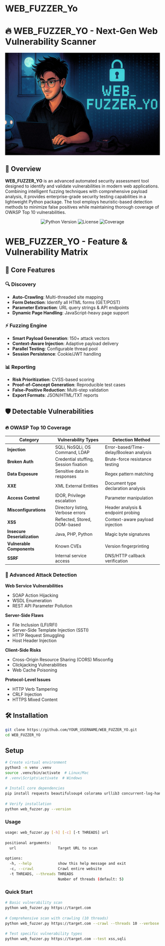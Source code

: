 # WEB_FUZZER_Yo
# 🔥 WEB_FUZZER_YO - Next-Gen Web Vulnerability Scanner

![My Photo](./222.jpg)

## 🚀 Overview

**WEB_FUZZER_YO** is an advanced automated security assessment tool designed to identify and validate vulnerabilities in modern web applications. Combining intelligent fuzzing techniques with comprehensive payload analysis, it provides enterprise-grade security testing capabilities in a lightweight Python package. The tool employs heuristic-based detection methods to minimize false positives while maintaining thorough coverage of OWASP Top 10 vulnerabilities.

<p align="center">
  <img src="https://img.shields.io/badge/Python-3.8+-blue?logo=python" alt="Python Version">
  <img src="https://img.shields.io/badge/License-MIT-green" alt="License">
  <img src="https://img.shields.io/badge/Test_Coverage-95%25-brightgreen" alt="Coverage">
</p>


# WEB_FUZZER_YO - Feature & Vulnerability Matrix

## 🚀 Core Features

### 🔍 Discovery
- **Auto-Crawling**: Multi-threaded site mapping
- **Form Detection**: Identify all HTML forms (GET/POST)
- **Parameter Extraction**: URL query strings & API endpoints
- **Dynamic Page Handling**: JavaScript-heavy page support

### ⚡ Fuzzing Engine
- **Smart Payload Generation**: 150+ attack vectors
- **Context-Aware Injection**: Adaptive payload delivery
- **Parallel Testing**: Configurable thread pool
- **Session Persistence**: Cookie/JWT handling

### 📊 Reporting
- **Risk Prioritization**: CVSS-based scoring
- **Proof-of-Concept Generation**: Reproducible test cases
- **False-Positive Reduction**: Multi-step validation
- **Export Formats**: JSON/HTML/TXT reports

## 🛡️ Detectable Vulnerabilities

### 🔥 OWASP Top 10 Coverage

| Category              | Vulnerability Types                  | Detection Method                          |
|-----------------------|--------------------------------------|-------------------------------------------|
| **Injection**         | SQLi, NoSQLi, OS Command, LDAP       | Error-based/Time-delay/Boolean analysis   |
| **Broken Auth**       | Credential stuffing, Session fixation | Brute-force resistance testing            |
| **Data Exposure**     | Sensitive data in responses          | Regex pattern matching                    |
| **XXE**              | XML External Entities                | Document type declaration analysis        |
| **Access Control**    | IDOR, Privilege escalation           | Parameter manipulation                    |
| **Misconfigurations** | Directory listing, Verbose errors    | Header analysis & endpoint probing        |
| **XSS**              | Reflected, Stored, DOM-based         | Context-aware payload injection           |
| **Insecure Deserialization** | Java, PHP, Python           | Magic byte signatures                     |
| **Vulnerable Components** | Known CVEs                   | Version fingerprinting                    |
| **SSRF**             | Internal service access              | DNS/HTTP callback verification            |

### 💉 Advanced Attack Detection

**Web Service Vulnerabilities**
- SOAP Action Hijacking
- WSDL Enumeration
- REST API Parameter Pollution

**Server-Side Flaws**
- File Inclusion (LFI/RFI)
- Server-Side Template Injection (SSTI)
- HTTP Request Smuggling
- Host Header Injection

**Client-Side Risks**
- Cross-Origin Resource Sharing (CORS) Misconfig
- Clickjacking Vulnerabilities
- Web Cache Poisoning

**Protocol-Level Issues**
- HTTP Verb Tampering
- CRLF Injection
- HTTPS Mixed Content


## 🛠 Installation
```bash
git clone https://github.com/YOUR_USERNAME/WEB_FUZZER_YO.git
cd WEB_FUZZER_YO
```
## Setup
```bash
# Create virtual environment
python3 -m venv .venv
source .venv/bin/activate  # Linux/Mac
# .venv\Scripts\activate  # Windows

# Install core dependencies
pip install requests beautifulsoup4 colorama urllib3 concurrent-log-handler

# Verify installation
python web_fuzzer.py --version
```
### Usage
```bash
usage: web_fuzzer.py [-h] [-c] [-t THREADS] url

positional arguments:
  url                   Target URL to scan

options:
  -h, --help            show this help message and exit
  -c, --crawl           Crawl entire website
  -t THREADS, --threads THREADS
                        Number of threads (default: 5)
```
### Quick Start
```bash
# Basic vulnerability scan
python web_fuzzer.py https://target.com

# Comprehensive scan with crawling (10 threads)
python web_fuzzer.py https://target.com --crawl --threads 10 --verbose

# Test specific vulnerability types
python web_fuzzer.py https://target.com --test xss,sqli
```


